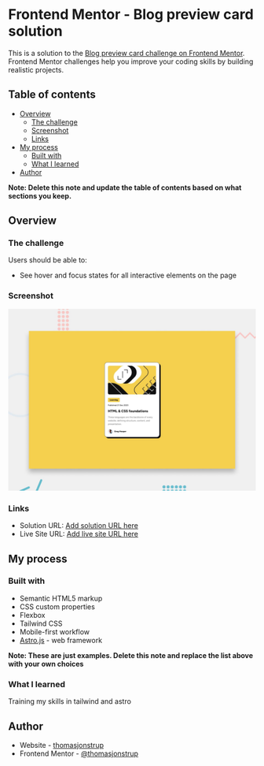 # Frontend Mentor - Blog preview card solution

This is a solution to the
[Blog preview card challenge on Frontend Mentor](https://www.frontendmentor.io/challenges/blog-preview-card-ckPaj01IcS).
Frontend Mentor challenges help you improve your coding skills by building
realistic projects.

## Table of contents

-   [Overview](#overview)
    -   [The challenge](#the-challenge)
    -   [Screenshot](#screenshot)
    -   [Links](#links)
-   [My process](#my-process)
    -   [Built with](#built-with)
    -   [What I learned](#what-i-learned)
-   [Author](#author)

**Note: Delete this note and update the table of contents based on what sections
you keep.**

## Overview

### The challenge

Users should be able to:

-   See hover and focus states for all interactive elements on the page

### Screenshot

![Design preview for the Blog preview card coding challenge](./design/desktop-preview.jpg)

### Links

-   Solution URL:
    [Add solution URL here](https://www.frontendmentor.io/solutions/responsive-astrojs-and-tailwind-blog-preview-card-KbtzEq_h5k)
-   Live Site URL:
    [Add live site URL here](https://blog-preview-card-tj.netlify.app/)

## My process

### Built with

-   Semantic HTML5 markup
-   CSS custom properties
-   Flexbox
-   Tailwind CSS
-   Mobile-first workflow
-   [Astro.js](https://astro.build/) - web framework

**Note: These are just examples. Delete this note and replace the list above
with your own choices**

### What I learned

Training my skills in tailwind and astro

## Author

-   Website - [thomasjonstrup](https://thomasjonstrup.dk)
-   Frontend Mentor -
    [@thomasjonstrup](https://www.frontendmentor.io/profile/thomasjonstrup)
